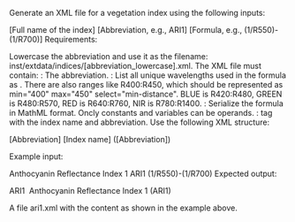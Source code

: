 Generate an XML file for a vegetation index using the following inputs:

[Full name of the index]
[Abbreviation, e.g., ARI1]
[Formula, e.g., (1/R550)-(1/R700)]
Requirements:

Lowercase the abbreviation and use it as the filename: inst/extdata/indices/[abbreviation_lowercase].xml.
The XML file must contain:
<Name>: The abbreviation.
<Wavelengths>: List all unique wavelengths used in the formula as <Band name="Rxxx" min="xxx" max="xxx" unit="nm"/>. There are also ranges like R400:R450, which should be represented as min="400" max="450" select="min-distance". BLUE is R420:R480, GREEN is R480:R570, RED is R640:R760, NIR is R780:R1400.
<MathML>: Serialize the formula in MathML format. Oncly constants and variables can be operands.
<Metadata>: <Description> tag with the index name and abbreviation.
Use the following XML structure:

<?xml version="1.0" encoding="UTF-8"?>
<SpectralIndex>
    <Name>[Abbreviation]</Name>
    <Wavelengths>
        <!-- Bands for each wavelength used in the formula -->
    </Wavelengths>
    <MathML>
        <!-- MathML serialization of the formula -->
    </MathML>
    <Metadata>
        <Description>[Index name] ([Abbreviation])</Description>
    </Metadata>
</SpectralIndex>

Example input:

Anthocyanin Reflectance Index 1
ARI1
(1/R550)-(1/R700)
Expected output:

<?xml version="1.0" encoding="UTF-8"?>
<SpectralIndex>
    <Name>ARI1</Name>
    <Wavelengths>
        <Band name="R550" min="550" max="550" unit="nm"/>
        <Band name="R700" min="700" max="700" unit="nm"/>
    </Wavelengths>
    <MathML>
        <math xmlns="http://www.w3.org/1998/Math/MathML">
            <apply>
                <minus/>
                <apply>
                    <divide/>
                    <cn>1.0</cn>
                    <ci>R550</ci>
                </apply>
                <apply>
                    <divide/>
                    <cn>1.0</cn>
                    <ci>R700</ci>
                </apply>
            </apply>
        </math>
    </MathML>
    <Metadata>
        <Description>Anthocyanin Reflectance Index 1 (ARI1)</Description>
    </Metadata>
</SpectralIndex>

A file ari1.xml with the content as shown in the example above.